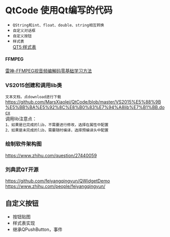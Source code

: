 # QtCode 使用Qt编写的代码<br>

* `QString和int、float、double、string相互转换`<br>
* `自定义对话框`<br>
* `自定义按钮`<br>
* `样式表`<br>
  [QT5:样式表](https://blog.csdn.net/mars_xiaolei/article/details/108747824)
  
  
#### FFMPEG
[雷神-FFMPEG视音频编解码零基础学习方法](https://blog.csdn.net/leixiaohua1020/article/details/15811977)

### VS2015创建和调用lib类
`文本文档，点download进行下载`<br>
https://github.com/MarsXiaolei/QtCode/blob/master/VS2015%E5%88%9B%E5%BB%BA%E5%92%8C%E8%B0%83%E7%94%A8lib%E7%B1%BB.docx<br>
调用lib注意点：<br>
`1、如果是已完成的lib，不需要进行修改，选择在属性中配置`<br>
`2、如果是未完成的lib，需要随时编译，选择预编译头中配置`<br>

### 绘制软件架构图
https://www.zhihu.com/question/27440059<br>

### 刘典武QT开源
https://github.com/feiyangqingyun/QWidgetDemo
https://www.zhihu.com/people/feiyangqingyun/


## 自定义按钮
* 按钮贴图
* 样式表实现
* 继承QPushButton，事件
